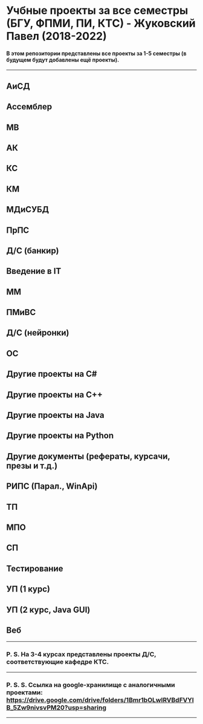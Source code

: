 Учбные проекты за все семестры (БГУ, ФПМИ, ПИ, КТС) - Жуковский Павел (2018-2022)
===
#### В этом репозитории представлены все проекты за 1-5 семестры (в будущем будут добавлены ещё проекты).
---
АиСД
---
Ассемблер
---
МВ
---
АК
---
КС
---
КМ
---
МДиСУБД
---
ПрПС
---
Д/С (банкир)
---
Введение в IT
---
ММ
---
ПМиВС
---
Д/С (нейронки)
---
ОС
---
Другие проекты на C#
---
Другие проекты на C++
---
Другие проекты на Java
---
Другие проекты на Python
---
Другие документы (рефераты, курсачи, презы и т.д.)
---
РИПС (Парал., WinApi)
---
ТП
---
МПО
---
СП
---
Тестирование
---
УП (1 курс)
---
УП (2 курс, Java GUI)
---
Веб
---
---
### P. S. На 3-4 курсах представлены проекты Д/С, соответствующие кафедре КТС.
---
### P. S. S. Ссылка на google-хранилище с аналогичными проектами: https://drive.google.com/drive/folders/1Bmr1bOLwlRVBdFVYIB_5Zw9nivsvPM20?usp=sharing
---
